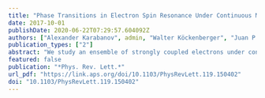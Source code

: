 ```yaml
---
title: "Phase Transitions in Electron Spin Resonance Under Continuous Microwave Driving"
date: 2017-10-01
publishDate: 2020-06-22T07:29:57.604092Z
authors: ["Alexander Karabanov", admin, "Walter Köckenberger", "Juan P. Garrahan", "Igor Lesanovsky"]
publication_types: ["2"]
abstract: "We study an ensemble of strongly coupled electrons under continuous microwave irradiation interacting with a dissipative environment, a problem of relevance to the creation of highly polarized nonequilibrium states in nuclear magnetic resonance. We analyze the stationary states of the dynamics, described within a Lindblad master equation framework, at the mean-field approximation level. This approach allows us to identify steady-state phase transitions between phases of high and low polarization controlled by the distribution of disordered electronic interactions. We compare the mean-field predictions to numerically exact simulations of small systems and find good agreement. Our study highlights the possibility of observing collective phenomena, such as metastable states, phase transitions, and critical behavior, in appropriately designed paramagnetic systems. These phenomena occur in a low-temperature regime which is not theoretically tractable by conventional methods, e.g., the spin-temperature approach."
featured: false
publication: "*Phys. Rev. Lett.*"
url_pdf: "https://link.aps.org/doi/10.1103/PhysRevLett.119.150402"
doi: "10.1103/PhysRevLett.119.150402"
---
```


